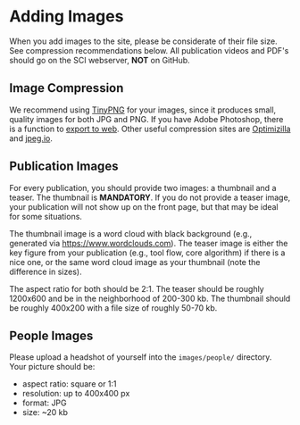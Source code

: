 # Adding Images

When you add images to the site, please be considerate of their file size. See
compression recommendations below. All publication videos and PDF's should go
on the SCI webserver, **NOT** on GitHub.



## Image Compression

We recommend using [TinyPNG](https://tinypng.com/) for your images, since it
produces small, quality images for both JPG and PNG. If you have Adobe
Photoshop, there is a function to
[export to web](http://help.adobe.com/en_US/creativesuite/cs/using/WS6E857477-27FE-4a88-B8A4-074DC3C65F68.html).
Other useful compression sites are [Optimizilla](http://optimizilla.com/) and
[jpeg.io](https://www.jpeg.io/).




## Publication Images

For every publication, you should provide two images: a thumbnail and a teaser.
The thumbnail is **MANDATORY**. If you do not provide a teaser image, your
publication will not show up on the front page, but that may be ideal for some
situations.

The thumbnail image is a word cloud with black background (e.g., generated via
https://www.wordclouds.com). The teaser image is either the key figure
from your publication (e.g., tool flow, core algorithm) if there is a nice one,
or the same word cloud image as your thumbnail (note the difference in sizes).

The aspect ratio for both should be 2:1. The teaser should be roughly 1200x600
and be in the neighborhood of 200-300 kb. The thumbnail should be roughly
400x200 with a file size of roughly 50-70 kb.



## People Images

Please upload a headshot of yourself into the `images/people/`
directory. Your picture should be:

- aspect ratio: square or 1:1
- resolution: up to 400x400 px
- format: JPG
- size: ~20 kb
